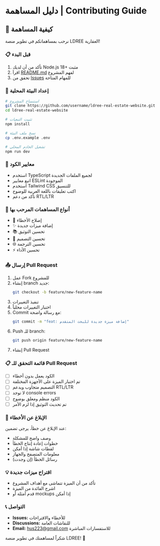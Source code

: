 # دليل المساهمة | Contributing Guide

## 🤝 كيفية المساهمة

نرحب بمساهماتكم في تطوير منصة LDREE العقارية!

### 📋 قبل البدء
1. تأكد من أن لديك Node.js 18+ مثبت
2. اقرأ [README.md](./README.md) لفهم المشروع
3. تحقق من [Issues](../../issues) للمهام المتاحة

### 🔧 إعداد البيئة المحلية
```bash
# استنساخ المشروع
git clone https://github.com/username/ldree-real-estate-website.git
cd ldree-real-estate-website

# تثبيت التبعيات
npm install

# نسخ ملف البيئة
cp .env.example .env

# تشغيل الخادم المحلي
npm run dev
```

### 📝 معايير الكود
- استخدم TypeScript لجميع الملفات الجديدة
- اتبع معايير ESLint الموجودة
- استخدم Tailwind CSS للتنسيق
- اكتب تعليقات باللغة العربية للوضوح
- تأكد من دعم RTL/LTR

### 🌟 أنواع المساهمات المرحب بها
- 🐛 إصلاح الأخطاء
- ✨ إضافة ميزات جديدة
- 📚 تحسين التوثيق
- 🎨 تحسين التصميم
- 🌐 تحسين الترجمة
- ⚡ تحسين الأداء

### 📤 إرسال Pull Request
1. عمل Fork للمشروع
2. إنشاء branch جديد:
   ```bash
   git checkout -b feature/new-feature-name
   ```
3. تنفيذ التغييرات
4. اختبار التغييرات محلياً
5. Commit مع رسالة واضحة:
   ```bash
   git commit -m "feat: إضافة ميزة جديدة للبحث المتقدم"
   ```
6. Push للـ branch:
   ```bash
   git push origin feature/new-feature-name
   ```
7. إنشاء Pull Request

### 📋 قائمة التحقق للـ Pull Request
- [ ] الكود يعمل بدون أخطاء
- [ ] تم اختبار الميزة على الأجهزة المختلفة
- [ ] التصميم متجاوب ويدعم RTL/LTR
- [ ] لا توجد console errors
- [ ] الكود منظم ومعلق بوضوح
- [ ] تم تحديث التوثيق إذا لزم الأمر

### 🐛 الإبلاغ عن الأخطاء
عند الإبلاغ عن خطأ، يرجى تضمين:
- وصف واضح للمشكلة
- خطوات إعادة إنتاج الخطأ
- لقطات شاشة إذا أمكن
- معلومات المتصفح والجهاز
- رسائل الخطأ (إن وجدت)

### 💡 اقتراح ميزات جديدة
- تأكد من أن الميزة تتماشى مع أهداف المشروع
- اشرح الفائدة من الميزة
- قدم أمثلة أو mockups إذا أمكن

### 📞 التواصل
- **Issues:** للأخطاء والاقتراحات
- **Discussions:** للنقاشات العامة
- **Email:** hus223@gmail.com للاستفسارات المباشرة

شكراً لمساهمتك في تطوير منصة LDREE! 🙏
